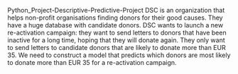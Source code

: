 Python_Project-Descriptive-Predictive-Project
DSC is an organization that helps non-profit organisations finding donors for their good causes. They have a huge database with candidate donors. DSC wants to launch a new re-activation campaign: they want to send letters to donors that have been inactive for a long time, hoping that they will donate again. They only want to send letters to candidate donors that are likely to donate more than EUR 35. We need to construct a model that predicts which donors are most likely to donate more than EUR 35 for a re-activation campaign.
